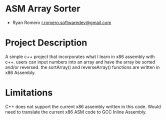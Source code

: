 # ASM Array Sorter
- Ryan Romero         r.romero.softwaredev@gmail.com

# Project Description
A simple c++ project that incorporates what I learn in x86 assembly with c++. users can input numbers into an array and have the array be sorted and/or reversed. the sortArray() and reverseArray() functions are written in x86 Assembly.


# Limitations
C++ does not support the current x86 assembly written in this code. Would need to translate the current x86 ASM code to GCC Inline Assembly. 

